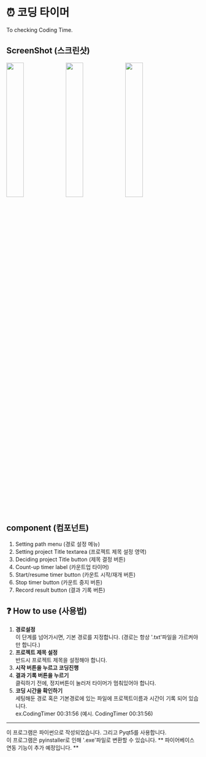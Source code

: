 # ⏰ 코딩 타이머
To checking Coding Time.

## ScreenShot (스크린샷)
<div>
<img src="https://user-images.githubusercontent.com/74485195/103400752-a671a300-4b89-11eb-9657-1247b50de0e7.PNG" width="30%"></img>
<img src="https://user-images.githubusercontent.com/74485195/103400757-a8d3fd00-4b89-11eb-8627-bd552d6ce0ef.PNG" width="30%"></img>
<img src="https://user-images.githubusercontent.com/74485195/103400761-aa052a00-4b89-11eb-95ed-7e928e2e2f31.PNG" width="30%"></img>
</div>
  
## component (컴포넌트)
1. Setting path menu (경로 설정 메뉴)
2. Setting project Title textarea (프로젝트 제목 설정 영역)
3. Deciding project Title button (제목 결정 버튼)
4. Count-up timer label (카운트업 타이머)
5. Start/resume timer button (카운트 시작/재개 버튼)
6. Stop timer button (카운트 중지 버튼)
7. Record result button (결과 기록 버튼)
  
## ❓ How to use (사용법)
1. **경로설정**    
 이 단계를 넘어가시면, 기본 경로를 지정합니다.  (경로는 항상 '.txt'파일을 가르켜야만 합니다.)
2. **프로젝트 제목 설정**    
 반드시 프로젝트 제목을 설정해야 합니다.
3. **시작 버튼을 누르고 코딩진행**
4. **결과 기록 버튼을 누르기**  
 클릭하기 전에, 정지버튼이 눌러저 타이머가 멈춰있어야 합니다.  
5. **코딩 시간을 확인하기**    
 세팅해둔 경로 혹은 기본경로에 있는 파일에 프로젝트이름과 시간이 기록 되어 있습니다.  
 ex.CodingTimer 00:31:56 (예시. CodingTimer 00:31:56)  
------------------------
이 프로그램은 파이썬으로 작성되었습니다. 그리고 Pyqt5를 사용합니다.   
이 프로그램은 pyinstaller로 인해 '.exe'파일로 변환할 수 있습니다.
** 파이어베이스 연동 기능이 추가 예정입니다. **
